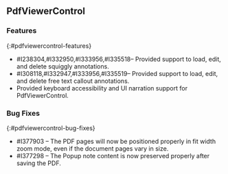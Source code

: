 ## PdfViewerControl

### Features
{:#pdfviewercontrol-features}
* \#I238304,#I332950,#I333956,#I335518– Provided support to load, edit, and delete squiggly annotations.
* \#I308118,#I332947,#I333956,#I335519– Provided support to load, edit, and delete free text callout annotations.
* Provided keyboard accessibility and UI narration support for PdfViewerControl.

### Bug Fixes
{:#pdfviewercontrol-bug-fixes}
* \#I377903 – The PDF pages will now be positioned properly in fit width zoom mode, even if the document pages vary in size.
* \#I377298 – The Popup note content is now preserved properly after saving the PDF.
